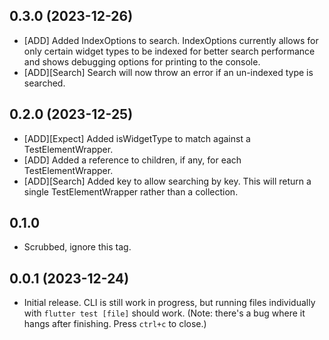 ## 0.3.0 (2023-12-26)
- [ADD] Added IndexOptions to search. IndexOptions currently allows for only certain widget types to be indexed for better search performance and shows debugging options for printing to the console.
- [ADD][Search] Search will now throw an error if an un-indexed type is searched.

## 0.2.0 (2023-12-25)
- [ADD][Expect] Added isWidgetType to match against a TestElementWrapper.
- [ADD] Added a reference to children, if any, for each TestElementWrapper.
- [ADD][Search] Added key to allow searching by key. This will return a single TestElementWrapper rather than a collection.

## 0.1.0
- Scrubbed, ignore this tag.

## 0.0.1 (2023-12-24)

- Initial release. CLI is still work in progress, but running files individually with `flutter test [file]` should work. (Note: there's a bug where it hangs after finishing. Press `ctrl+c` to close.)